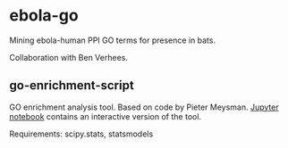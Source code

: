 # ebola-go
Mining ebola-human PPI GO terms for presence in bats.

Collaboration with Ben Verhees.

## go-enrichment-script
GO enrichment analysis tool. Based on code by Pieter Meysman.
[Jupyter notebook](docs/go-enrichment.ipynb) contains an interactive version of the tool.

Requirements: scipy.stats, statsmodels

